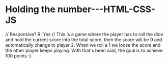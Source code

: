 # Holding the number---HTML-CSS-JS
 // Responsive? R: Yes  // This is a game where the player has to roll the dice and hold the current score into the total score, then the score will be 0 and automatically change to player 2. When we roll a 1 we loose the score and the other player keeps playing. With that's been said, the goal is to achieve 100 points :)
